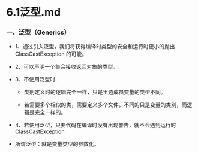 # 6.1泛型.md

### 一、泛型（Generics）

* 1、通过引入泛型，我们将获得编译时类型的安全和运行时更小的抛出 ClassCastException 的可能。

* 2、可以声明一个集合接收返回对象的类型。

* 3、不使用泛型时：

  * 类别定义时的逻辑完全一样，只是里边成员变量的类型不同。
  
  * 若需要多个相似的类，需要定义多个文件，不同的只是变量的类别，而逻辑是完全一样的。

* 4、若使用泛型，只要代码在编译时没有出现警告，就不会遇到运行时 ClassCastException

* 所谓泛型：就是变量类型的参数化。 
